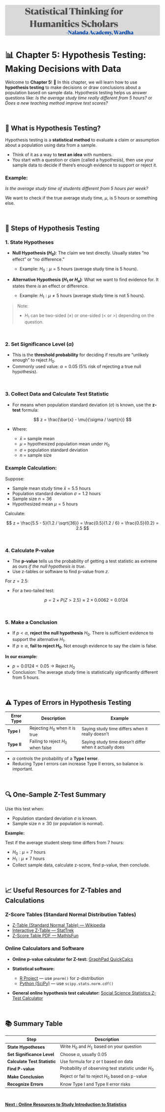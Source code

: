 ![banner](https://github.com/kwankhede/Statistical-Thinking-for-Humanities-Scholars/blob/main/media/banner.png)


# 📊 Chapter 5: Hypothesis Testing: Making Decisions with Data

Welcome to **Chapter 5**! 🎉
In this chapter, we will learn how to use **hypothesis testing** to make decisions or draw conclusions about a population based on sample data. Hypothesis testing helps us answer questions like:
*Is the average study time really different from 5 hours?* or *Does a new teaching method improve test scores?*

<br>


## 🧠 What is Hypothesis Testing?

Hypothesis testing is a **statistical method** to evaluate a claim or assumption about a population using data from a sample.

* Think of it as a way to **test an idea** with numbers.
* You start with a question or claim (called a hypothesis), then use your sample data to decide if there’s enough evidence to support or reject it.

### Example:

*Is the average study time of students different from 5 hours per week?*

We want to check if the true average study time, $\mu$, is 5 hours or something else.

<br>

## 📝 Steps of Hypothesis Testing

### 1. State Hypotheses

* **Null Hypothesis ($H_0$)**: The claim we test directly. Usually states “no effect” or “no difference.”

  * Example: $H_0: \mu = 5$ hours (average study time is 5 hours).

* **Alternative Hypothesis ($H_1$ or $H_a$)**: What we want to find evidence for. It states there *is* an effect or difference.

  * Example: $H_1: \mu \neq 5$ hours (average study time is not 5 hours).

> Note:
>
> * $H_1$ can be two-sided ($\neq$) or one-sided ($<$ or $>$) depending on the question.

<br>

### 2. Set Significance Level ($\alpha$)

* This is the **threshold probability** for deciding if results are “unlikely enough” to reject $H_0$.
* Commonly used value: $\alpha = 0.05$ (5% risk of rejecting a true null hypothesis).

<br>

### 3. Collect Data and Calculate Test Statistic

* For means when population standard deviation ($\sigma$) is known, use the **z-test** formula:

$$
z = \frac{\bar{x} - \mu}{\sigma / \sqrt{n}}
$$

* Where:

  * $\bar{x}$ = sample mean
  * $\mu$ = hypothesized population mean under $H_0$
  * $\sigma$ = population standard deviation
  * $n$ = sample size

### Example Calculation:

Suppose:

* Sample mean study time $\bar{x} = 5.5$ hours
* Population standard deviation $\sigma = 1.2$ hours
* Sample size $n = 36$
* Hypothesized mean $\mu = 5$ hours

Calculate:

$$
z = \frac{5.5 - 5}{1.2 / \sqrt{36}} = \frac{0.5}{1.2 / 6} = \frac{0.5}{0.2} = 2.5
$$

<br>

### 4. Calculate P-value

* The **p-value** tells us the probability of getting a test statistic as extreme as ours *if the null hypothesis is true*.
* Use z-tables or software to find p-value from $z$.

For $z = 2.5$:

* For a two-tailed test:

  $$
  p = 2 \times P(Z > 2.5) \approx 2 \times 0.0062 = 0.0124
  $$

<br>

### 5. Make a Conclusion

* If $p < \alpha$, **reject the null hypothesis** $H_0$. There is sufficient evidence to support the alternative $H_1$.
* If $p \geq \alpha$, **fail to reject $H_0$**. Not enough evidence to say the claim is false.

**In our example:**

* $p = 0.0124 < 0.05$ → Reject $H_0$
* Conclusion: The average study time is statistically significantly different from 5 hours.

<br>

## ⚠️ Types of Errors in Hypothesis Testing

| Error Type  | Description                        | Example                                                |
| ----------- | ---------------------------------- | ------------------------------------------------------ |
| **Type I**  | Rejecting $H_0$ when it is true    | Saying study time differs when it really doesn’t       |
| **Type II** | Failing to reject $H_0$ when false | Saying study time doesn’t differ when it actually does |

* $\alpha$ controls the probability of a **Type I error**.
* Reducing Type I errors can increase Type II errors, so balance is important.

<br>

## 🔍 One-Sample Z-Test Summary

Use this test when:

* Population standard deviation $\sigma$ is known.
* Sample size $n \geq 30$ (or population is normal).

**Example:**

Test if the average student sleep time differs from 7 hours:

* $H_0: \mu = 7$ hours
* $H_1: \mu \neq 7$ hours
* Collect sample data, calculate z-score, find p-value, then conclude.

<br>

## 📈 Useful Resources for Z-Tables and Calculations

### Z-Score Tables (Standard Normal Distribution Tables)

* [Z-Table (Standard Normal Table) — Wikipedia](https://en.wikipedia.org/wiki/Standard_normal_table)
* [Interactive Z-Table — StatTrek](https://stattrek.com/statistics/tables/z-table.aspx)
* [Z-Score Table PDF — MathIsFun](https://www.mathsisfun.com/data/images/normal-distribution-table.svg)

### Online Calculators and Software

* **Online p-value calculator for Z-test:**
  [GraphPad QuickCalcs](https://www.graphpad.com/quickcalcs/pvalue1/)
* **Statistical software:**

  * [R Project](https://www.r-project.org/) — use `pnorm()` for z-distribution
  * [Python (SciPy)](https://docs.scipy.org/doc/scipy/reference/generated/scipy.stats.norm.html) — use `scipy.stats.norm.cdf()`
* **General online hypothesis test calculator:**
  [Social Science Statistics Z-Test Calculator](https://www.socscistatistics.com/tests/ztest/Default2.aspx)



<br>

## 📚 Summary Table

| Step                         | Description                                         |
| ---------------------------- | --------------------------------------------------- |
| **State Hypotheses**         | Write $H_0$ and $H_1$ based on your question        |
| **Set Significance Level**   | Choose $\alpha$, usually 0.05                       |
| **Calculate Test Statistic** | Use formula for z or t based on data                |
| **Find P-value**             | Probability of observing test statistic under $H_0$ |
| **Make Conclusion**          | Reject or fail to reject $H_0$ based on p-value     |
| **Recognize Errors**         | Know Type I and Type II error risks                 |

<br>


**[Next : Online Resources to Study Introduction to Statistics](https://github.com/kwankhede/Statistical-Thinking-for-Humanities-Scholars/blob/main/Chapter%206%3A%20Online%20Resources%20to%20Study%20Introduction%20to%20Statistics.md)**
